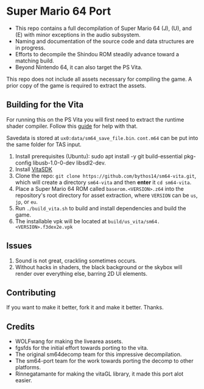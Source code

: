 # Super Mario 64 Port

- This repo contains a full decompilation of Super Mario 64 (J), (U), and (E) with minor exceptions in the audio subsystem.
- Naming and documentation of the source code and data structures are in progress.
- Efforts to decompile the Shindou ROM steadily advance toward a matching build.
- Beyond Nintendo 64, it can also target the PS Vita.

This repo does not include all assets necessary for compiling the game.
A prior copy of the game is required to extract the assets.

## Building for the Vita

For running this on the PS Vita you will first need to extract the runtime shader compiler. Follow this [guide](https://samilops2.gitbook.io/vita-troubleshooting-guide/shader-compiler/extract-libshacccg.suprx) for help with that.

Savedata is stored at `ux0:data/sm64_save_file.bin`. `cont.m64` can be put into the same folder for TAS input.

1. Install prerequisites (Ubuntu): sudo apt install -y git build-essential pkg-config libusb-1.0-0-dev libsdl2-dev.
2. Install [VitaSDK](https://vitasdk.org)
3. Clone the repo: `git clone https://github.com/bythos14/sm64-vita.git`, which will create a directory `sm64-vita` and then **enter** it `cd sm64-vita`.
4. Place a Super Mario 64 ROM called `baserom.<VERSION>.z64` into the repository's root directory for asset extraction, where `VERSION` can be `us`, `jp`, or `eu`.
5. Run `./build_vita.sh` to build and install dependencies and build the game.
6. The installable vpk will be located at `build/us_vita/sm64.<VERSION>.f3dex2e.vpk`

## Issues

1. Sound is not great, crackling sometimes occurs.
2. Without hacks in shaders, the black background or the skybox will render over everything else, barring 2D UI elements.

## Contributing

If you want to make it better, fork it and make it better. Thanks. 

## Credits

* WOLFwang for making the livearea assets.
* fgsfds for the initial effort towards porting to the vita.
* The original sm64decomp team for this impressive decompilation.
* The sm64-port team for the work towards porting the decomp to other platforms.
* Rinnegatamante for making the vitaGL library, it made this port alot easier.

